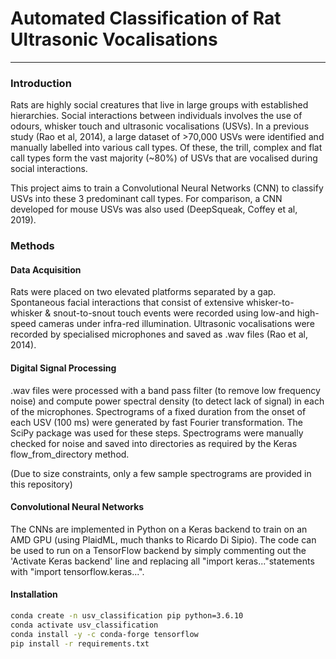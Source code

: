# Automated Classification of Rat Ultrasonic Vocalisations

---

### Introduction

Rats are highly social creatures that live in large groups with established hierarchies. Social interactions between individuals involves the use of odours, whisker touch and ultrasonic vocalisations (USVs). In a previous study (Rao et al, 2014), a large dataset of >70,000 USVs were identified and manually labelled into various call types. Of these, the trill, complex and flat call types form the vast majority (~80%) of USVs that are vocalised during social interactions.

This project aims to train a Convolutional Neural Networks (CNN) to classify USVs into these 3 predominant call types. For comparison, a CNN developed for mouse USVs was also used (DeepSqueak, Coffey et al, 2019).

### Methods

#### Data Acquisition

Rats were placed on two elevated platforms separated by a gap. Spontaneous facial interactions that consist of extensive whisker-to-whisker & snout-to-snout touch events were recorded using low-and high-speed cameras under infra-red illumination. Ultrasonic vocalisations were recorded by specialised microphones and saved as .wav files (Rao et al, 2014).

#### Digital Signal Processing

.wav files were processed with a band pass filter (to remove low frequency noise) and compute power spectral density (to detect lack of signal) in each of the microphones. Spectrograms of a fixed duration from the onset of each USV (100 ms) were generated by fast Fourier transformation. The SciPy package was used for these steps. Spectrograms were manually checked for noise and saved into directories as required by the Keras flow_from_directory method.

(Due to size constraints, only a few sample spectrograms are provided in this repository)

#### Convolutional Neural Networks

The CNNs are implemented in Python on a Keras backend to train on an AMD GPU (using PlaidML, much thanks to Ricardo Di Sipio). The code can be used to run on a TensorFlow backend by simply commenting out the 'Activate Keras backend' line and replacing all "import keras..."statements with "import tensorflow.keras...".

#### Installation

```bash
conda create -n usv_classification pip python=3.6.10
conda activate usv_classification
conda install -y -c conda-forge tensorflow
pip install -r requirements.txt
```
